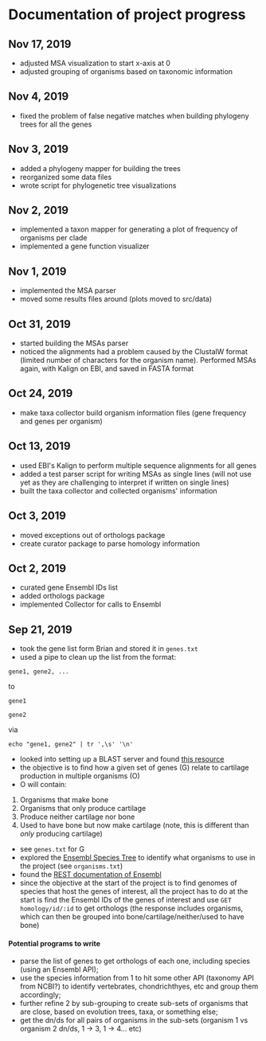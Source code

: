 # Documentation of project progress

## Nov 17, 2019
- adjusted MSA visualization to start x-axis at 0
- adjusted grouping of organisms based on taxonomic information

## Nov 4, 2019
- fixed the problem of false negative matches when building phylogeny trees for all the genes

## Nov 3, 2019
- added a phylogeny mapper for building the trees
- reorganized some data files
- wrote script for phylogenetic tree visualizations

## Nov 2, 2019
- implemented a taxon mapper for generating a plot of frequency of organisms per clade
- implemented a gene function visualizer

## Nov 1, 2019
- implemented the MSA parser
- moved some results files around (plots moved to src/data)

## Oct 31, 2019
- started building the MSAs parser
- noticed the alignments had a problem caused by the ClustalW format (limited number of characters for the organism 
name). Performed MSAs again, with Kalign on EBI, and saved in FASTA format 

## Oct 24, 2019
- make taxa collector build organism information files (gene frequency and genes per organism)

## Oct 13, 2019
- used EBI's Kalign to perform multiple sequence alignments for all genes
- added a test parser script for writing MSAs as single lines (will not use yet as they are challenging to interpret if 
written on single lines)
- built the taxa collector and collected organisms' information

## Oct 3, 2019
- moved exceptions out of orthologs package
- create curator package to parse homology information

## Oct 2, 2019
- curated gene Ensembl IDs list
- added orthologs package
- implemented Collector for calls to Ensembl

## Sep 21, 2019
- took the gene list form Brian and stored it in `genes.txt`
- used a pipe to clean up the list from the format:

```
gene1, gene2, ...
```
to

```
gene1 

gene2
```
via 

```
echo "gene1, gene2" | tr ',\s' '\n'
``` 
- looked into setting up a BLAST server and found [this resource](https://blast.ncbi.nlm.nih.gov/Blast.cgi?CMD=Web&PAGE_TYPE=BlastDocs&DOC_TYPE=Download)
- the objective is to find how a given set of genes (G) relate to cartilage production in multiple organisms (O)
- O will contain:

1. Organisms that make bone
1. Organisms that only produce cartilage
1. Produce neither cartilage nor bone
1. Used to have bone but now make cartilage (note, this is different than *only* producing cartilage)

- see `genes.txt` for G
- explored the [Ensembl Species Tree](https://uswest.ensembl.org/info/about/speciestree.html) to identify what organisms to use in the project (see `organisms.txt`)
- found the [REST documentation of Ensembl](https://rest.ensembl.org/documentation/info/homology_ensemblgene)
- since the objective at the start of the project is to find genomes of species that host the genes of interest, all the project has to do at the start is find the Ensembl IDs of the genes of interest and use `GET homology/id/:id` to get orthologs (the response includes organisms, which can then be grouped into bone/cartilage/neither/used to have bone)

#### Potential programs to write
- parse the list of genes to get orthologs of each one, including species (using an Ensembl API);
- use the species information from 1 to hit some other API (taxonomy API from NCBI?) to identify vertebrates, chondrichthyes, etc and group them accordingly;
- further refine 2 by sub-grouping to create sub-sets of organisms that are close, based on evolution trees, taxa, or something else;
- get the dn/ds for all pairs of organisms in the sub-sets (organism 1 vs organism 2 dn/ds, 1 -> 3, 1 -> 4… etc)